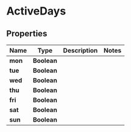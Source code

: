 
# ActiveDays

## Properties
Name | Type | Description | Notes
------------ | ------------- | ------------- | -------------
**mon** | **Boolean** |  | 
**tue** | **Boolean** |  | 
**wed** | **Boolean** |  | 
**thu** | **Boolean** |  | 
**fri** | **Boolean** |  | 
**sat** | **Boolean** |  | 
**sun** | **Boolean** |  | 



